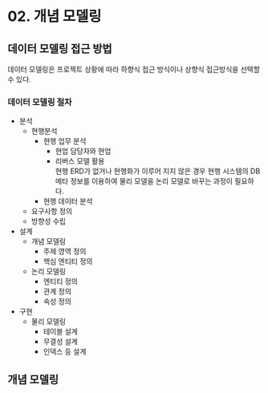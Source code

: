 # 02. 개념 모델링
## 데이터 모델링 접근 방법
데이터 모델링은 프로젝트 상황에 따라 하향식 접근 방식이나 상향식 접근방식을 선택할 수 있다.
### 데이터 모델링 절차
- 분석
  - 현행분석
    - 현행 업무 분석
      - 현업 담당자와 현업
      - 리버스 모델 활용 </br> 현행 ERD가 없거나 현행화가 이루어 지지 않은 경우 현행 시스템의 DB 메타 정보를 이용하여 물리 모델을 논리 모델로 바꾸는 과정이 필요하다.
    - 현행 데이터 분석
  - 요구사항 정의
  - 방향성 수립
- 설계
  - 개념 모델링
    - 주제 영역 정의
    - 핵심 엔티티 정의
  - 논리 모델링
    - 엔티티 정의
    - 관계 정의
    - 속성 정의
- 구현
  - 물리 모델링
    - 테이블 설계
    - 무결성 설계
    - 인덱스 등 설계
## 개념 모델링